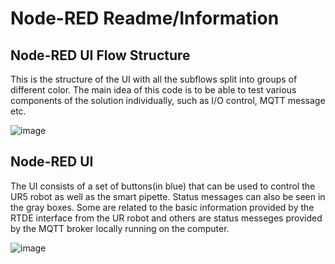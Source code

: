 # Node-RED Readme/Information

## Node-RED UI Flow Structure

This is the structure of the UI with all the subflows split into groups of different color. The main idea of this code is to be able to test various components of the solution individually, such as I/O control, MQTT message etc. 

![image](https://user-images.githubusercontent.com/11269762/145584254-32782d5c-66f9-4ae5-b9c4-53a786a8cf12.png)

## Node-RED UI 

The UI consists of a set of buttons(in blue) that can be used to control the UR5 robot as well as the smart pipette. Status messages can also be seen in the gray boxes. Some are related to the basic information provided by the RTDE interface from the UR robot and others are status messeges provided by the MQTT broker locally running on the computer.

![image](https://user-images.githubusercontent.com/11269762/146002784-dc643a3f-222b-47e5-b16d-c85eb67b93cd.png)


